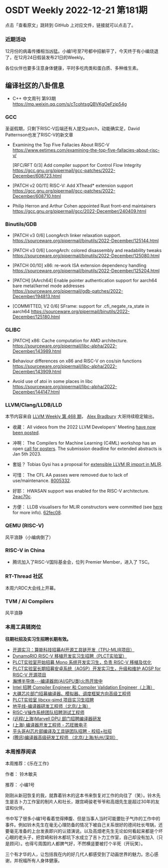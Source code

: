 # OSDT Weekly 2022-12-21 第181期

点击「查看原文」跳转到 GitHub 上对应文件，链接就可以点击了。

### 近期活动

12月份的病毒传播相当凶猛。小编1号至7号都中招躺平了，今天终于有小编烧退了，在12月24日假装发布21日的Weekly。

各位伙伴也要多注意身体健康，平时多吃肉类和蛋白质、多种维生素。

## 编译社区的八卦信息

- C++ 中文周刊 第93期 https://mp.weixin.qq.com/s/cTcohtsgQBVKgOeFzip54g

### GCC

圣诞假期，只剩下RISC-V后端还有人提交patch，动能确实足，David Patternson也发了RISC-V的新文章
- Examining the Top Five Fallacies About RISC-V
  https://www.eetimes.com/examining-the-top-five-fallacies-about-risc-v/

  [RFC/RFT 0/3] Add compiler support for Control Flow Integrity
  https://gcc.gnu.org/pipermail/gcc-patches/2022-December/608723.html

- [PATCH v2 00/11] RISC-V: Add XThead* extension support
  https://gcc.gnu.org/pipermail/gcc-patches/2022-December/608710.html

- Philip Herron and Arthur Cohen appointed Rust front-end maintainers
  https://gcc.gnu.org/pipermail/gcc/2022-December/240409.html

### Binutils/GDB

- [PATCH v3 0/6] LoongArch linker relaxation support.
  https://sourceware.org/pipermail/binutils/2022-December/125144.html

- [PATCH v3 0/6] LoongArch: colored disassembly and readability tweaks
  https://sourceware.org/pipermail/binutils/2022-December/125080.html

- [PATCH 00/10] x86: re-work ISA extension dependency handling
  https://sourceware.org/pipermail/binutils/2022-December/125204.html

- [PATCH] [AArch64] Enable pointer authentication support for aarch64 bare metal/kernel mode addresses
  https://sourceware.org/pipermail/gdb-patches/2022-December/194813.html

- [COMMITTED, V2 0/6] SFrame: support for .cfi_negate_ra_state in aarch64
  https://sourceware.org/pipermail/binutils/2022-December/125180.html

### GLIBC

- [PATCH] x86: Cache computation for AMD architecture.
  https://sourceware.org/pipermail/libc-alpha/2022-December/143989.html

- Behaviour differences on x86 and RISC-V on cos/sin functions
  https://sourceware.org/pipermail/libc-alpha/2022-December/143909.html

- Avoid use of atoi in some places in libc
  https://sourceware.org/pipermail/libc-alpha/2022-December/144147.html

### LLVM/Clang/LLDB/LLD

本节内容来自 [LLVM Weekly 第 468 期](http://llvmweekly.org/issue/468)，
[Alex Bradbury](https://www.linkedin.com/in/alex-bradbury/) 大哥持续稳定输出。

* 收藏： All videos from the 2022 LLVM Developers' Meeting [have now been posted](https://discourse.llvm.org/t/2022-llvm-developers-meeting-videos-posted/67189).

* 冲啊： The Compilers for Machine Learning (C4ML) workshop has an open [call for posters](https://discourse.llvm.org/t/posters-at-compilers-for-machine-learning-c4ml-workshop-at-cgo/67214). The submission deadline for extended abstracts is Jan 5th 2023.

* 套娃？ Tobias Gysi has a proposal for [extensible LLVM IR import in MLIR](https://discourse.llvm.org/t/rfc-extensible-llvm-ir-import/67256).

* 可惜： The CFL AA passes were removed due to lack of use/maintenance.
  [8005332](https://reviews.llvm.org/rG800533283524).

* 好耶： HWASAN support was enabled for the RISC-V architecture.
  [2eac70c](https://reviews.llvm.org/rG2eac70c1084c).

* 方便： LLDB visualisers for MLIR constructors were committed (see [here](https://discourse.llvm.org/t/psa-mlir-visualizers-for-lldb-16/67145) for more info). [62fec08](https://reviews.llvm.org/rG62fec084d67a).

### QEMU (RISC-V)

风平浪静（小编病倒了）

### RISC-V in China

- 腾讯加入了RISC-V国际基金会，位列 Premier Member，进入了 TSC。

### RT-Thread 社区

本周六RDC大会线上开幕。

### TVM / AI Compilers

风平浪静

### 本周工具链岗位

**往期社招及实习生招聘长期有效。**

- [开源实习：算能科技招募AI开源工具链开发（TPU-MLIR项目）](https://mp.weixin.qq.com/s/IBJh0ip4k11PzIMZecsWSw)
- [DynamoRIO RISC-V 移植开发实习生招聘（PLCT实验室）](https://mp.weixin.qq.com/s/J_5TjT6DOqeOXJXQI5VQxw)
- [PLCT实验室开始招募 Mono 系统开发实习生，负责 RISC-V 移植及优化](https://mp.weixin.qq.com/s/whEW7Hay1jIP1tBzIPay1A)
- [PLCT实验室长期招募安卓系统（AOSP）开发实习生，升级和维护 AOSP for RISC-V 开源项目](https://mp.weixin.qq.com/s/dJP2cEB1nex2inR5c-cJog)
- [瀚博半导体---编译器岗(AI/GPU类)火热开放中](https://mp.weixin.qq.com/s/8_KjZYa2Il4PglaGyBWk4Q)
- [Intel 招聘 Compiler Engineer 和 Compiler Validation Engineer（上海）](https://mp.weixin.qq.com/s/I3DWxXODNoLRr0kN2xMZLQ)
- [大疆芯片部门招募编译器、模拟器、调度框架方向高级工程师](https://mp.weixin.qq.com/s/Wn5NzAtUTwQNXKRvMVQWLA)
- [PLCT实验室 libcxx-simd 项目实习生招聘](https://mp.weixin.qq.com/s/EIVx5cY74GlodirySY97Qw)
- [地平线-编译器研发工程师（北京/上海）](https://mp.weixin.qq.com/s/MYObl7iWIbyrTz9hCmKWYA)
- [RISC-V操作系统团队招聘测试工程师](https://mp.weixin.qq.com/s/inLFS4pI1F74m_oJ2I7xjQ)
- [(远程/上海)Marvell DPU 部门招聘编译器研发](https://mp.weixin.qq.com/s/B6JjAhF3TZjezD1tjYHDaw)
- [(上海) 编译器开发工程师 - 芯旺微电子](https://mp.weixin.qq.com/s/nqe1-7qffnc0CaejYkpKyw)
- [平头哥AI芯片部编译及工具链团队招聘 - 校招+社招](https://mp.weixin.qq.com/s/kARbXtJotRPCNMrV-yOanA)
- [(腾讯)编译器高级研发工程师 （北京/上海/杭州/深圳）](https://mp.weixin.qq.com/s/DF-2qmHmpKZtJ1djHXM1Ug)

### 本周推荐阅读

本周推荐：《乐在工作》

作者： 铃木敏夫

推荐： 小编1号

刚刚从新冠恢复的我，就靠着铃木的这本书来恢复对工作的向往了（笑）。铃木先生是吉卜力工作室的制片人和社长，跟宫崎骏老爷爷和高畑先生是超过30年的友谊和伙伴。

书中写了很多小编1号看着觉得捧腹、但是当事人当时可能要肚子气炸的工作中的事件。例如铃木先生在毫无心理防备的情况下被自己关系很好的德间社长甩锅，还要毫无准备的上台发表即兴的认错演说。以及高畑老先生无论如何看起来都是个坏心眼的老头子，把宫崎和铃木都坑下水成立了吉卜力工作室，自己却没有加入（只是顾问）。也得亏周围的人都脾气好，不然横竖要被打个半死（开玩笑）。

三个有才华的人，让包括我在内的好几代人都感受到了动画世界的魅力。忠心感谢，并祝福所有人身体健康。
